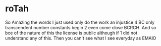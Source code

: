 roTah
=====

So Amazing the words I just used only do the work an injustice 4 BC only transcendent number constants begin 2 even come close BCRCH. And so bce of the nature of this the license is public although if 1 did not understand any of this. Then you can't see what I see everyday as EMAIO
